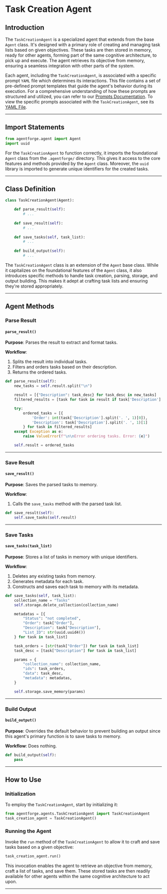 # Task Creation Agent

## Introduction

The `TaskCreationAgent` is a specialized agent that extends from the base `Agent` class. It's designed with a primary role of creating and managing task lists based on given objectives. These tasks are then stored in memory, ready for other agents, forming part of the same cognitive architecture, to pick up and execute. The agent retrieves its objective from memory, ensuring a seamless integration with other parts of the system.

Each agent, including the `TaskCreationAgent`, is associated with a specific prompt `YAML` file which determines its interactions. This file contains a set of pre-defined prompt templates that guide the agent's behavior during its execution. For a comprehensive understanding of how these prompts are structured and utilized, you can refer to our [Prompts Documentation](../AgentPrompts.md). To view the specific prompts associated with the `TaskCreationAgent`, see its [YAML File](../../../src/agentforge/utils/installer/agents/TaskCreationAgent.yaml).

---

## Import Statements

```python
from agentforge.agent import Agent
import uuid
```

For the `TaskCreationAgent` to function correctly, it imports the foundational `Agent` class from the `.agentforge/` directory. This gives it access to the core features and methods provided by the `Agent` class. Moreover, the `uuid` library is imported to generate unique identifiers for the created tasks.

---

## Class Definition

```python
class TaskCreationAgent(Agent):

    def parse_result(self):
        # ...
        
    def save_result(self):
        # ...
    
    def save_tasks(self, task_list):
        # ...
    
    def build_output(self):
        # ...
```

The `TaskCreationAgent` class is an extension of the `Agent` base class. While it capitalizes on the foundational features of the `Agent` class, it also introduces specific methods to handle task creation, parsing, storage, and output building. This makes it adept at crafting task lists and ensuring they're stored appropriately.

---

## Agent Methods

### Parse Result
#### `parse_result()`

**Purpose**: Parses the result to extract and format tasks.

**Workflow**:
1. Splits the result into individual tasks.
2. Filters and orders tasks based on their description.
3. Returns the ordered tasks.

```python
def parse_result(self):
    new_tasks = self.result.split("\n")

    result = [{"Description": task_desc} for task_desc in new_tasks]
    filtered_results = [task for task in result if task['Description'] and task['Description'][0].isdigit()]

    try:
        ordered_tasks = [{
            'Order': int(task['Description'].split('. ', 1)[0]),
            'Description': task['Description'].split('. ', 1)[1]
        } for task in filtered_results]
    except Exception as e:
        raise ValueError(f"\n\nError ordering tasks. Error: {e}")

    self.result = ordered_tasks
```

---

### Save Result
#### `save_result()`

**Purpose**: Saves the parsed tasks to memory.

**Workflow**:
1. Calls the `save_tasks` method with the parsed task list.

```python
def save_result(self):
    self.save_tasks(self.result)
```

---

### Save Tasks
#### `save_tasks(task_list)`

**Purpose**: Stores a list of tasks in memory with unique identifiers.

**Workflow**:
1. Deletes any existing tasks from memory.
2. Generates metadata for each task.
3. Constructs and saves each task to memory with its metadata.

```python
def save_tasks(self, task_list):
    collection_name = "Tasks"
    self.storage.delete_collection(collection_name)

    metadatas = [{
        "Status": "not completed",
        "Order": task["Order"],
        "Description": task["Description"],
        "List_ID": str(uuid.uuid4())
    } for task in task_list]

    task_orders = [str(task["Order"]) for task in task_list]
    task_desc = [task["Description"] for task in task_list]

    params = {
        "collection_name": collection_name,
        "ids": task_orders,
        "data": task_desc,
        "metadata": metadatas,
    }

    self.storage.save_memory(params)
```

---

### Build Output
#### `build_output()`

**Purpose**: Overrides the default behavior to prevent building an output since this agent's primary function is to save tasks to memory.

**Workflow**: Does nothing.

```python
def build_output(self):
    pass
```

---

## How to Use

### Initialization

To employ the `TaskCreationAgent`, start by initializing it:

```python
from agentforge.agents.TaskCreationAgent import TaskCreationAgent
task_creation_agent = TaskCreationAgent()
```

### Running the Agent

Invoke the `run` method of the `TaskCreationAgent` to allow it to craft and save tasks based on a given objective:

```python
task_creation_agent.run()
```

This invocation enables the agent to retrieve an objective from memory, craft a list of tasks, and save them. These stored tasks are then readily available for other agents within the same cognitive architecture to act upon.

---